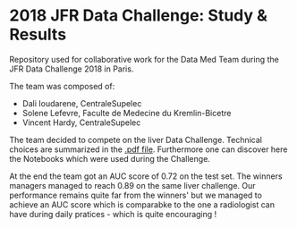 # 2018 JFR Data Challenge: Study & Results
Repository used for collaborative work for the Data Med Team during the JFR Data Challenge 2018 in Paris.

The team was composed of:
- Dali Ioudarene, CentraleSupelec
- Solene Lefevre, Faculte de Medecine du Kremlin-Bicetre
- Vincent Hardy, CentraleSupelec

The team decided to compete on the liver Data Challenge. Technical choices are summarized in the [.pdf file][relative_path].
Furthermore one can discover here the Notebooks which were used during the Challenge.

At the end the team got an AUC score of 0.72 on the test set. The winners managers managed to reach 0.89 on the same liver challenge.
Our performance remains quite far from the winners' but we managed to achieve an AUC score which is comparabke to the one a radiologist can have during daily pratices - which is quite encouraging !

[relative_path]: technical_note.pdf
